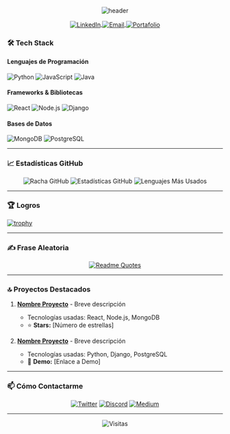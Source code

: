<!-- Encabezado con banner -->
<p align="center">
  <img src="https://capsule-render.vercel.app/api?type=waving&color=gradient&height=180&section=header&text=¡Hola,%20soy%20Iker!%20👋&fontSize=36&fontAlignY=35&desc=Desarrollador%20de%20Software%20Apasionado&descAlignY=55&descAlign=50" alt="header">
</p>
<p align="center">
  <a href="https://linkedin.com/in/tu-linkedin" target="blank">
    <img align="center" src="https://img.shields.io/badge/LinkedIn-0077B5?style=for-the-badge&logo=linkedin&logoColor=white" alt="LinkedIn"/>
  </a>
  <a href="mailto:tu-email@example.com">
    <img align="center" src="https://img.shields.io/badge/Gmail-D14836?style=for-the-badge&logo=gmail&logoColor=white" alt="Email"/>
  </a>
  <a href="https://tu-portafolio.com">
    <img align="center" src="https://img.shields.io/badge/Portafolio-FF4088?style=for-the-badge&logo=hugo&logoColor=white" alt="Portafolio"/>
  </a>
</p>


### 🛠 Tech Stack

#### Lenguajes de Programación
![Python](https://img.shields.io/badge/Python-3776AB?style=for-the-badge&logo=python&logoColor=white)
![JavaScript](https://img.shields.io/badge/JavaScript-F7DF1E?style=for-the-badge&logo=javascript&logoColor=black)
![Java](https://img.shields.io/badge/Java-ED8B00?style=for-the-badge&logo=openjdk&logoColor=white)

#### Frameworks & Bibliotecas
![React](https://img.shields.io/badge/React-20232A?style=for-the-badge&logo=react&logoColor=61DAFB)
![Node.js](https://img.shields.io/badge/Node.js-339933?style=for-the-badge&logo=nodedotjs&logoColor=white)
![Django](https://img.shields.io/badge/Django-092E20?style=for-the-badge&logo=django&logoColor=white)

#### Bases de Datos
![MongoDB](https://img.shields.io/badge/MongoDB-47A248?style=for-the-badge&logo=mongodb&logoColor=white)
![PostgreSQL](https://img.shields.io/badge/PostgreSQL-316192?style=for-the-badge&logo=postgresql&logoColor=white)

---

### 📈 Estadísticas GitHub

<p align="center">
  <img src="https://github-readme-streak-stats.herokuapp.com/?user=IKER1208&theme=dark" alt="Racha GitHub" />
  
  <img src="https://github-readme-stats.vercel.app/api?username=IKER1208&show_icons=true&theme=radical" alt="Estadísticas GitHub" />
  
  <img src="https://github-readme-stats.vercel.app/api/top-langs/?username=IKER1208&layout=compact&theme=vision-friendly-dark" alt="Lenguajes Más Usados" />
</p>

---

### 🏆 Logros

[![trophy](https://github-profile-trophy.vercel.app/?username=IKER1208&theme=onedark&row=1)](https://github.com/ryo-ma/github-profile-trophy)

---

### ✍️ Frase Aleatoria

<div align="center">
  
[![Readme Quotes](https://quotes-github-readme.vercel.app/api?type=horizontal&theme=dark)](https://github.com/piyushsuthar/github-readme-quotes)

</div>

---

### 🔝 Proyectos Destacados

1. **[Nombre Proyecto](https://github.com/IKER1208/Integradora)** - Breve descripción
   - Tecnologías usadas: React, Node.js, MongoDB
   - ⭐ **Stars:** [Número de estrellas]

2. **[Nombre Proyecto](https://github.com/IKER1208/Parking)** - Breve descripción
   - Tecnologías usadas: Python, Django, PostgreSQL
   - 🚀 **Demo:** [Enlace a Demo]

---

### 📫 Cómo Contactarme

<div align="center">

[![Twitter](https://img.shields.io/badge/Twitter-1DA1F2?style=for-the-badge&logo=twitter&logoColor=white)](https://twitter.com/tu-usuario)
[![Discord](https://img.shields.io/badge/Discord-5865F2?style=for-the-badge&logo=discord&logoColor=white)](https://discord.com/users/tu-id)
[![Medium](https://img.shields.io/badge/Medium-12100E?style=for-the-badge&logo=medium&logoColor=white)](https://medium.com/@tu-usuario)

</div>

---

<div align="center">
  
![Visitas](https://komarev.com/ghpvc/?username=tu-usuario&color=blueviolet&style=flat)
  
</div>
